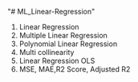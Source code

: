 "# ML_Linear-Regression" 

1. Linear Regression
2. Multiple Linear Regression
3. Polynomial Linear Regression
4. Multi collinearity
5. Linear Regression OLS
6. MSE, MAE,R2 Score, Adjusted R2

